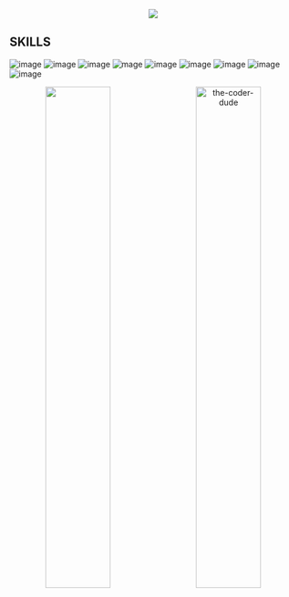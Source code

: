 <p align="center">
  <img src= https://github.com/yashasvimisra2798/yashasvimisra2798/blob/main/yashasvi.gif>
</p>

## SKILLS

![image](https://img.shields.io/badge/C-00599C?style=for-the-badge&logo=c&logoColor=white
) ![image](https://img.shields.io/badge/C%2B%2B-00599C?style=for-the-badge&logo=c%2B%2B&logoColor=white
) ![image](https://img.shields.io/badge/Python-3776AB?style=for-the-badge&logo=python&logoColor=white
) ![mage](https://img.shields.io/badge/HTML5-E34F26?style=for-the-badge&logo=html5&logoColor=white) ![image](https://img.shields.io/badge/CSS3-1572B6?style=for-the-badge&logo=css3&logoColor=white
)  ![image](https://img.shields.io/badge/Bootstrap-563D7C?style=for-the-badge&logo=bootstrap&logoColor=white
)  ![image](https://img.shields.io/badge/flask%20-%23000.svg?&style=for-the-badge&logo=flask&logoColor=white
)  ![image](https://img.shields.io/badge/heroku%20-%23430098.svg?&style=for-the-badge&logo=heroku&logoColor=white
)  ![image](https://img.shields.io/badge/mysql-%2300f.svg?&style=for-the-badge&logo=mysql&logoColor=white)

<p align= "center">
<img align="left" src="https://github-readme-streak-stats.herokuapp.com/?user=yashasvimisra2798&theme=graywhite" width="47.5%" />
<img align="right" src="https://github-readme-stats.vercel.app/api?username=yashasvimisra2798&count_private=true&show_icons=true&hide=contribs&theme=graywhite" alt="the-coder-dude" width="47.5%" />
<p/>

<!--
**yashasvimisra2798/yashasvimisra2798** is a ✨ _special_ ✨ repository because its `README.md` (this file) appears on your GitHub profile.

Here are some ideas to get you started:

- 🔭 I’m currently working on ...
- 🌱 I’m currently learning ...
- 👯 I’m looking to collaborate on ...
- 🤔 I’m looking for help with ...
- 💬 Ask me about ...
- 📫 How to reach me: ...
- 😄 Pronouns: ...
- ⚡ Fun fact: ...
-->

